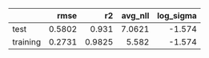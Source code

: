 |          |   rmse |     r2 |   avg_nll |   log_sigma |
|:---------|-------:|-------:|----------:|------------:|
| test     | 0.5802 | 0.931  |    7.0621 |      -1.574 |
| training | 0.2731 | 0.9825 |    5.582  |      -1.574 |